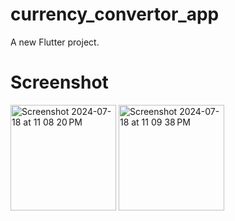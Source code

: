 # currency_convertor_app

A new Flutter project.

# Screenshot

<img width="169" alt="Screenshot 2024-07-18 at 11 08 20 PM" src="https://github.com/user-attachments/assets/cd59099c-a1ae-418f-aa0c-a7013cd17b82">
<img width="169" alt="Screenshot 2024-07-18 at 11 09 38 PM" src="https://github.com/user-attachments/assets/34545902-d7e1-4e56-85a1-ba3ad2c729ed">
